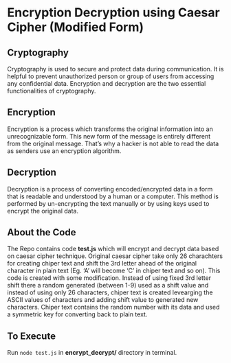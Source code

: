 # Encryption Decryption using Caesar Cipher (Modified Form)

## Cryptography

Cryptography is used to secure and protect data during communication. It is helpful to prevent unauthorized person or group of users from accessing any confidential data. Encryption and decryption are the two essential functionalities of cryptography.


## Encryption

Encryption is a process which transforms the original information into an unrecognizable form. This new form of the message is entirely different from the original message. That’s why a hacker is not able to read the data as senders use an encryption algorithm.


## Decryption

Decryption is a process of converting encoded/encrypted data in a form that is readable and understood by a human or a computer. This method is performed by un-encrypting the text manually or by using keys used to encrypt the original data.


## About the Code

The Repo contains code **test.js** which will encrypt and decrypt data based on caesar cipher technique. Original caesar cipher take only 26 charachters for creating chiper text and shift the 3rd letter ahead of the original character in plain text (Eg. ‘A’ will become ‘C’ in chiper text and so on). This code is created with some modification. Instead of using fixed 3rd letter shift there a random generated (between 1-9) used as a shift value and instead of using only 26 characters, chiper text is created levearging the ASCII values of characters and adding shift value to generated new characters. 
Chiper text contains the random number with its data and used a symmetric key for converting back to plain text.

## To Execute

Run `node test.js` in **encrypt_decrypt/** directory in terminal.

